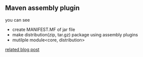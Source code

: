 ## Maven assembly plugin
you can see
- create MANIFEST.MF of jar file
- make distribution(zip, tar.gz) package using assembly plugins
- mutilple module<core, distribution>

[related blog post]()



